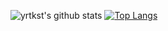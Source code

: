 ![yrtkst's github stats](https://github-readme-stats.vercel.app/api?username=yrtkst&count_private=true&include_all_commits=true)
[![Top Langs](https://github-readme-stats.vercel.app/api/top-langs/?username=yrtkst&layout=compact&count_private=true)](https://github.com/anuraghazra/github-readme-stats)


<!--
**yrtkst/yrtkst** is a ✨ _special_ ✨ repository because its `README.md` (this file) appears on your GitHub profile.

Here are some ideas to get you started:

- 🔭 I’m currently working on ...
- 🌱 I’m currently learning ...
- 👯 I’m looking to collaborate on ...
- 🤔 I’m looking for help with ...
- 💬 Ask me about ...
- 📫 How to reach me: ...
- 😄 Pronouns: ...
- ⚡ Fun fact: ...
-->

